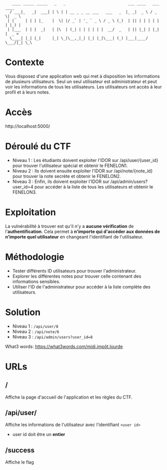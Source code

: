 
```
   ____ _____ _____   _   _                            ___ ____   ___  ____  
  / ___|_   _|  ___| | \ | | __ _ _ __ ___   ___   _  |_ _|  _ \ / _ \|  _ \ 
 | |     | | | |_    |  \| |/ _` | '_ ` _ \ / _ \ (_)  | || | | | | | | |_) |
 | |___  | | |  _|   | |\  | (_| | | | | | |  __/  _   | || |_| | |_| |  _ < 
  \____| |_| |_|     |_| \_|\__,_|_| |_| |_|\___| (_) |___|____/ \___/|_| \_\
```


# Contexte

Vous disposez d'une application web qui met à disposition les informations de plusieurs utilisateurs.
Seul un seul utilisateur est administrateur et peut voir les informations de tous les utilisateurs.
Les utilisateurs ont accès à leur profil et à leurs notes.

# Accès

http://localhost:5000/

# Déroulé du CTF

- Niveau 1 : Les étudiants doivent exploiter l'IDOR sur /api/user/{user_id} pour trouver l'utilisateur spécial et obtenir le FENELON1.
- Niveau 2 : Ils doivent ensuite exploiter l'IDOR sur /api/note/{note_id} pour trouver la note secrète et obtenir le FENELON2.
- Niveau 3 : Enfin, ils doivent exploiter l'IDOR sur /api/admin/users?user_id=4 pour accéder à la liste de tous les utilisateurs et obtenir le FENELON3.

# Exploitation

La vulnérabilité à trouver est qu'il n'y a **aucune vérification** de l'**authentification**.
Cela permet à **n'importe qui d'accéder aux données de n'importe quel utilisateur** en changeant l'identifiant de l'utilisateur.

# Méthodologie

- Tester différents ID utilisateurs pour trouver l'administrateur.
- Explorer les différentes notes pour trouver celle contenant des informations sensibles.
- Utiliser l'ID de l'administrateur pour accéder à la liste complète des utilisateurs.

# Solution

- Niveau 1 : `/api/user/8`
- Niveau 2 : `/api/note/6`
- Niveau 3 : `/api/admin/users?user_id=8`


What3 words: https://what3words.com/midi.impôt.lourde

# URLs

## /

Affiche la page d'accueil de l'application et les règles du CTF.

## /api/user/<user id>

Affiche les informations de l'utilisateur avec l'identifiant `<user id>`
- user id doit être un **entier**

## /success

Affiche le flag
